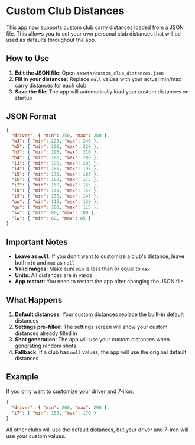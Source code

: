 # Custom Club Distances

This app now supports custom club carry distances loaded from a JSON file. This allows you to set your own personal club distances that will be used as defaults throughout the app.

## How to Use

1. **Edit the JSON file**: Open `assets/custom_club_distances.json`
2. **Fill in your distances**: Replace `null` values with your actual min/max carry distances for each club
3. **Save the file**: The app will automatically load your custom distances on startup

## JSON Format

```json
{
  "driver": { "min": 250, "max": 280 },
  "w3": { "min": 220, "max": 240 },
  "w5": { "min": 200, "max": 220 },
  "h3": { "min": 190, "max": 210 },
  "h4": { "min": 180, "max": 200 },
  "i3": { "min": 190, "max": 205 },
  "i4": { "min": 180, "max": 195 },
  "i5": { "min": 170, "max": 185 },
  "i6": { "min": 160, "max": 175 },
  "i7": { "min": 150, "max": 165 },
  "i8": { "min": 140, "max": 155 },
  "i9": { "min": 130, "max": 145 },
  "pw": { "min": 115, "max": 130 },
  "gw": { "min": 100, "max": 115 },
  "sw": { "min": 80, "max": 100 },
  "lw": { "min": 60, "max": 85 }
}
```

## Important Notes

- **Leave as `null`**: If you don't want to customize a club's distance, leave both `min` and `max` as `null`
- **Valid ranges**: Make sure `min` is less than or equal to `max`
- **Units**: All distances are in yards
- **App restart**: You need to restart the app after changing the JSON file

## What Happens

1. **Default distances**: Your custom distances replace the built-in default distances
2. **Settings pre-filled**: The settings screen will show your custom distances already filled in
3. **Shot generation**: The app will use your custom distances when generating random shots
4. **Fallback**: If a club has `null` values, the app will use the original default distances

## Example

If you only want to customize your driver and 7-iron:

```json
{
  "driver": { "min": 260, "max": 290 },
  "i7": { "min": 155, "max": 170 }
}
```

All other clubs will use the default distances, but your driver and 7-iron will use your custom values.
